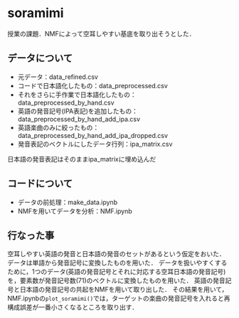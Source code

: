 # soramimi
授業の課題．NMFによって空耳しやすい基底を取り出そうとした．

## データについて
- 元データ：data_refined.csv
- コードで日本語化したもの：data_preprocessed.csv
- それをさらに手作業で日本語化したもの：data_preprocessed_by_hand.csv
- 英語の発音記号(IPA表記)を追加したもの：data_preprocessed_by_hand_add_ipa.csv
- 英語楽曲のみに絞ったもの：data_preprocessed_by_hand_add_ipa_dropped.csv
- 発音表記のベクトルにしたデータ行列：ipa_matrix.csv

日本語の発音表記はそのままipa_matrixに埋め込んだ

## コードについて
- データの前処理：make_data.ipynb
- NMFを用いてデータを分析：NMF.ipynb

## 行なった事
空耳しやすい英語の発音と日本語の発音のセットがあるという仮定をおいた．
データは単語から発音記号に変換したものを用いた．
データを扱いやすくするために，1つのデータ(英語の発音記号とそれに対応する空耳日本語の発音記号)を，要素数が発音記号数(71)のベクトルに変換したものを用いた．
英語の発音記号と日本語の発音記号の共起をNMFを用いて取り出した．
その結果を用いて，NMF.ipynbの`plot_soramimi()`では，ターゲットの楽曲の発音記号を入れると再構成誤差が一番小さくなるところを取り出す．

